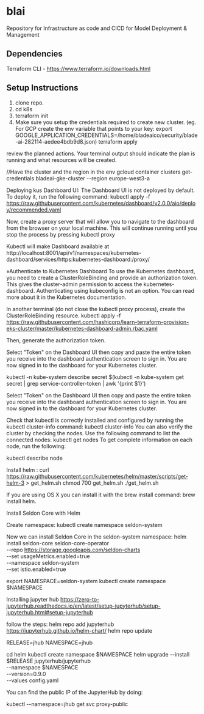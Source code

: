# blai
Repository for Infrastructure as code and  CICD  for Model Deployment &amp; Management

## Dependencies
Terraform CLI - https://www.terraform.io/downloads.html

## Setup Instructions
1. clone repo.
2. cd k8s
3. terraform init
4. Make sure you setup the credentials required to create new cluster.
   (eg. For GCP create the env variable that points to your key: export GOOGLE_APPLICATION_CREDENTIALS=/home/bladeaico/security/blade-ai-282114-aedee4bdb9d8.json)
   terraform apply


review the planned actions. Your terminal output should indicate the plan is running and what resources will be created.

//Have the cluster and the region in the env 
gcloud container clusters get-credentials bladeai-gke-cluster --region europe-west3-a

Deploying kus Dashboard UI:
The Dashboard UI is not deployed by default. To deploy it, run the following command:
kubectl apply -f https://raw.githubusercontent.com/kubernetes/dashboard/v2.0.0/aio/deploy/recommended.yaml

Now, create a proxy server that will allow you to navigate to the dashboard from the browser on your local machine. This will continue running until you stop the process by pressing
kubectl proxy

Kubectl will make Dashboard available at 
http://localhost:8001/api/v1/namespaces/kubernetes-dashboard/services/https:kubernetes-dashboard:/proxy/

»Authenticate to Kubernetes Dashboard
To use the Kubernetes dashboard, you need to create a ClusterRoleBinding and provide an authorization token. This gives the cluster-admin permission to access the kubernetes-dashboard. Authenticating using kubeconfig is not an option. You can read more about it in the Kubernetes documentation.

In another terminal (do not close the kubectl proxy process), create the ClusterRoleBinding resource.
kubectl apply -f https://raw.githubusercontent.com/hashicorp/learn-terraform-provision-eks-cluster/master/kubernetes-dashboard-admin.rbac.yaml

Then, generate the authorization token.

Select "Token" on the Dashboard UI then copy and paste the entire token you receive into the dashboard authentication screen to sign in. You are now signed in to the dashboard for your Kubernetes cluster.

kubectl -n kube-system describe secret $(kubectl -n kube-system get secret | grep service-controller-token | awk '{print $1}')

Select "Token" on the Dashboard UI then copy and paste the entire token you receive into the dashboard authentication screen to sign in. You are now signed in to the dashboard for your Kubernetes cluster.

Check that kubectl is correctly installed and configured by running the kubectl cluster-info command:
kubectl cluster-info
You can also verify the cluster by checking the nodes. Use the following command to list the connected nodes:
kubectl get nodes
To get complete information on each node, run the following:

kubectl describe node

Install helm :
curl https://raw.githubusercontent.com/kubernetes/helm/master/scripts/get-helm-3 > get_helm.sh
chmod 700 get_helm.sh
./get_helm.sh

If you are using OS X you can install it with the brew install command: brew install helm.

Install Seldon Core with Helm

Create namespace:
kubectl create namespace seldon-system

Now we can install Seldon Core in the seldon-system namespace:
helm install seldon-core seldon-core-operator \
    --repo https://storage.googleapis.com/seldon-charts \
    --set usageMetrics.enabled=true \
    --namespace seldon-system \
    --set istio.enabled=true


export NAMESPACE=seldon-system
kubectl create namespace $NAMESPACE

Installing jupyter hub
https://zero-to-jupyterhub.readthedocs.io/en/latest/setup-jupyterhub/setup-jupyterhub.html#setup-jupyterhub

follow the steps:
helm repo add jupyterhub https://jupyterhub.github.io/helm-chart/
helm repo update

RELEASE=jhub
NAMESPACE=jhub

cd helm 
kubectl create namespace $NAMESPACE
helm upgrade --install $RELEASE jupyterhub/jupyterhub \
  --namespace $NAMESPACE  \
  --version=0.9.0 \
  --values config.yaml

You can find the public IP of the JupyterHub by doing:

 kubectl --namespace=jhub get svc proxy-public

